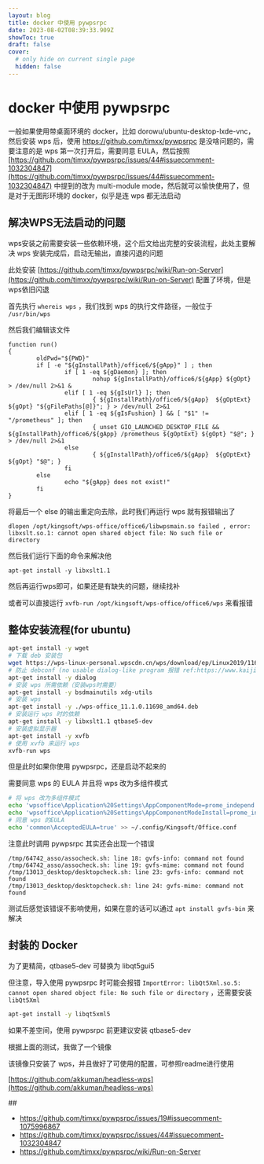 ```yaml
---
layout: blog
title: docker 中使用 pywpsrpc
date: 2023-08-02T08:39:33.909Z
showToc: true
draft: false
cover:
  # only hide on current single page
  hidden: false
---
```

# docker 中使用 pywpsrpc

一般如果使用带桌面环境的 docker，比如 dorowu/ubuntu-desktop-lxde-vnc，然后安装 wps 后，使用 https://github.com/timxx/pywpsrpc 是没啥问题的，需要注意的是 wps 第一次打开后，需要同意 EULA，然后按照 [https://github.com/timxx/pywpsrpc/issues/44#issuecomment-1032304847](https://github.com/timxx/pywpsrpc/issues/44#issuecomment-1032304847) 中提到的改为 multi-module mode，然后就可以愉快使用了，但是对于无图形环境的 docker，似乎是连 wps 都无法启动

## 解决WPS无法启动的问题

wps安装之前需要安装一些依赖环境，这个后文给出完整的安装流程，此处主要解决 wps 安装完成后，启动无输出，直接闪退的问题

此处安装 [https://github.com/timxx/pywpsrpc/wiki/Run-on-Server](https://github.com/timxx/pywpsrpc/wiki/Run-on-Server) 配置了环境，但是wps依旧闪退

首先执行 `whereis wps` ，我们找到 wps 的执行文件路径，一般位于 `/usr/bin/wps`

然后我们编辑该文件

```docker
function run()
{
        oldPwd="${PWD}"
        if [ -e "${gInstallPath}/office6/${gApp}" ] ; then
                if [ 1 -eq ${gDaemon} ]; then
                        nohup ${gInstallPath}/office6/${gApp} ${gOpt} > /dev/null 2>&1 &
                elif [ 1 -eq ${gIsUrl} ]; then
                        { ${gInstallPath}/office6/${gApp}  ${gOptExt} ${gOpt} "${gFilePaths[@]}"; } > /dev/null 2>&1
                elif [ 1 -eq ${gIsFushion} ] && [ "$1" != "/prometheus" ]; then
                        { unset GIO_LAUNCHED_DESKTOP_FILE && ${gInstallPath}/office6/${gApp} /prometheus ${gOptExt} ${gOpt} "$@"; } > /dev/null 2>&1
                else
                        { ${gInstallPath}/office6/${gApp}  ${gOptExt} ${gOpt} "$@"; }
                fi
        else
                echo "${gApp} does not exist!"
        fi
}
```

将最后一个 else 的输出重定向去除，此时我们再运行 wps 就有报错输出了

```
dlopen /opt/kingsoft/wps-office/office6/libwpsmain.so failed , error: libxslt.so.1: cannot open shared object file: No such file or directory
```

然后我们运行下面的命令来解决他

```
apt-get install -y libxslt1.1
```

然后再运行wps即可，如果还是有缺失的问题，继续找补

或者可以直接运行 `xvfb-run /opt/kingsoft/wps-office/office6/wps` 来看报错

## 整体安装流程(for ubuntu)

```bash
apt-get install -y wget
# 下载 deb 安装包
wget https://wps-linux-personal.wpscdn.cn/wps/download/ep/Linux2019/11698/wps-office_11.1.0.11698_amd64.deb
# 防止 debconf (no usable dialog-like program 报错 ref:https://www.kaijia.me/2015/09/unable-to-initialize-frontend-dialog-issue-solved/
apt-get install -y dialog
# 安装 wps 所需依赖（安装wps时需要）
apt-get install -y bsdmainutils xdg-utils
# 安装 wps
apt-get install -y ./wps-office_11.1.0.11698_amd64.deb
# 安装运行 wps 时的依赖
apt-get install -y libxslt1.1 qtbase5-dev
# 安装虚拟显示器
apt-get install -y xvfb
# 使用 xvfb 来运行 wps
xvfb-run wps
```

但是此时如果你使用 pywpsrpc，还是启动不起来的

需要同意 wps 的 EULA 并且将 wps 改为多组件模式

```bash
# 将 wps 改为多组件模式
echo 'wpsoffice\Application%20Settings\AppComponentMode=prome_independ' >> ~/.config/Kingsoft/Office.conf
echo 'wpsoffice\Application%20Settings\AppComponentModeInstall=prome_independ' >> ~/.config/Kingsoft/Office.conf
# 同意 wps 的EULA
echo 'common\AcceptedEULA=true' >> ~/.config/Kingsoft/Office.conf
```

注意此时调用 pywpsrpc 其实还会出现一个错误

```
/tmp/64742_asso/assocheck.sh: line 18: gvfs-info: command not found
/tmp/64742_asso/assocheck.sh: line 19: gvfs-mime: command not found
/tmp/13013_desktop/desktopcheck.sh: line 23: gvfs-info: command not found
/tmp/13013_desktop/desktopcheck.sh: line 24: gvfs-mime: command not found
```

测试后感觉该错误不影响使用，如果在意的话可以通过 `apt install gvfs-bin` 来解决

## 封装的 Docker

为了更精简，qtbase5-dev 可替换为 libqt5gui5

但注意，导入使用 pywpsrpc 时可能会报错 `ImportError: libQt5Xml.so.5: cannot open shared object file: No such file or directory` ，还需要安装 `libQt5Xml`

```bash
apt-get install -y libqt5xml5
```

如果不差空间，使用 pywpsrpc 前更建议安装 qtbase5-dev

根据上面的测试，我做了一个镜像

该镜像只安装了 wps，并且做好了可使用的配置，可参照readme进行使用

[https://github.com/akkuman/headless-wps](https://github.com/akkuman/headless-wps)

#﻿# 

- https://github.com/timxx/pywpsrpc/issues/19#issuecomment-1075996867
- https://github.com/timxx/pywpsrpc/issues/44#issuecomment-1032304847
- https://github.com/timxx/pywpsrpc/wiki/Run-on-Server
